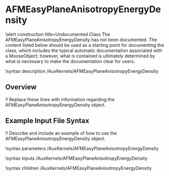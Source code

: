 # AFMEasyPlaneAnisotropyEnergyDensity

!alert construction title=Undocumented Class
The AFMEasyPlaneAnisotropyEnergyDensity has not been documented. The content listed below should be used as a starting point for
documenting the class, which includes the typical automatic documentation associated with a
MooseObject; however, what is contained is ultimately determined by what is necessary to make the
documentation clear for users.

!syntax description /AuxKernels/AFMEasyPlaneAnisotropyEnergyDensity

## Overview

!! Replace these lines with information regarding the AFMEasyPlaneAnisotropyEnergyDensity object.

## Example Input File Syntax

!! Describe and include an example of how to use the AFMEasyPlaneAnisotropyEnergyDensity object.

!syntax parameters /AuxKernels/AFMEasyPlaneAnisotropyEnergyDensity

!syntax inputs /AuxKernels/AFMEasyPlaneAnisotropyEnergyDensity

!syntax children /AuxKernels/AFMEasyPlaneAnisotropyEnergyDensity
